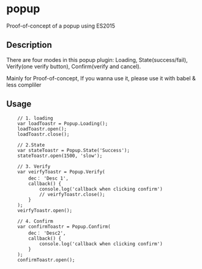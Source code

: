 # popup
Proof-of-concept of a popup using ES2015

## Description
There are four modes in this popup plugin: Loading, State(success/fail), Verify(one verify button), Confirm(verify and cancel).

Mainly for Proof-of-concept, If you wanna use it, please use it with babel & less compliler

## Usage
```
    // 1. loading
    var loadToastr = Popup.Loading();
    loadToastr.open();
    loadToastr.close();

    // 2.State
    var stateToastr = Popup.State('Success');
    stateToastr.open(1500, 'slow');

    // 3. Verify
    var veirfyToastr = Popup.Verify(
        dec： 'Desc 1',
        callback() {
            console.log('callback when clicking confirm')
            // veirfyToastr.close();
        }
    );
    veirfyToastr.open();

    // 4. Confirm
    var confirmToastr = Popup.Confirm(
        dec： 'Desc2',
        callback() {
            console.log('callback when clicking confirm')
        }
    );
    confirmToastr.open();
```